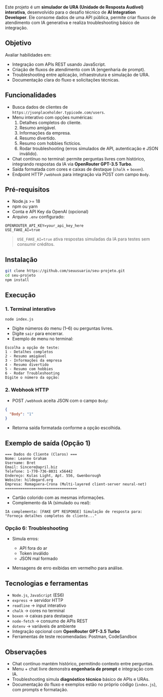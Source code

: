 Este projeto é um **simulador de URA (Unidade de Resposta Audível) interativa**, desenvolvido para o desafio técnico de **AI Integration Developer**. Ele consome dados de uma API pública, permite criar fluxos de atendimento com IA generativa e realiza troubleshooting básico de integração.

## Objetivo

Avaliar habilidades em:
- Integração com APIs REST usando JavaScript.
- Criação de fluxos de atendimento com IA (engenharia de prompt).
- Troubleshooting entre aplicação, infraestrutura e simulação de URA.
- Documentação clara do fluxo e solicitações técnicas.

## Funcionalidades

* Busca dados de clientes de `https://jsonplaceholder.typicode.com/users`.
* Menu interativo com opções numéricas:
  1. Detalhes completos do cliente.
  2. Resumo amigável.
  3. Informações da empresa.
  4. Resumo divertido.
  5. Resumo com hobbies fictícios.
  6. Rodar troubleshooting (erros simulados de API, autenticação e JSON inválido).
* Chat contínuo no terminal: permite perguntas livres com histórico, integrando respostas da IA via **OpenRouter GPT-3.5 Turbo**.
* Saída formatada com cores e caixas de destaque (`chalk` + `boxen`).
* Endpoint HTTP `/webhook` para integração via POST com campo `Body`.

## Pré-requisitos

* Node.js >= 18
* npm ou yarn
* Conta e API Key da OpenAI (opcional)
* Arquivo `.env` configurado:

```env
OPENROUTER_API_KEY=your_api_key_here
USE_FAKE_AI=true
````

> `USE_FAKE_AI=true` ativa respostas simuladas da IA para testes sem consumir créditos.

## Instalação

```bash
git clone https://github.com/seuusuario/seu-projeto.git
cd seu-projeto
npm install
```

## Execução

### 1. Terminal interativo

```bash
node index.js
```

* Digite números do menu (1–6) ou perguntas livres.
* Digite `sair` para encerrar.
* Exemplo de menu no terminal:

```
Escolha a opção de teste:
1 - Detalhes completos
2 - Resumo amigável
3 - Informações da empresa
4 - Resumo divertido
5 - Resumo com hobbies
6 - Rodar Troubleshooting
Digite o número da opção:
```

### 2. Webhook HTTP

* POST `/webhook` aceita JSON com o campo `Body`:

```json
{
  "Body": "1"
}
```

* Retorna saída formatada conforme a opção escolhida.

## Exemplo de saída (Opção 1)

```
=== Dados do Cliente (Claros) ===
Nome: Leanne Graham
Username: Bret
Email: Sincere@april.biz
Telefone: 1-770-736-8031 x56442
Endereço: Kulas Light, Apt. 556, Gwenborough
Website: hildegard.org
Empresa: Romaguera-Crona (Multi-layered client-server neural-net)
=================================
```

* Cartão colorido com as mesmas informações.
* Complemento da IA (simulado ou real):

```
IA complementa: [FAKE GPT RESPONSE] Simulação de resposta para: "Forneça detalhes completos do cliente..."
```

### Opção 6: Troubleshooting

* Simula erros:

  * API fora do ar
  * Token inválido
  * JSON mal formado
* Mensagens de erro exibidas em vermelho para análise.

## Tecnologias e ferramentas

* `Node.js`, `JavaScript` (ES6)
* `express` → servidor HTTP
* `readline` → input interativo
* `chalk` → cores no terminal
* `boxen` → caixas para destaque
* `node-fetch` → consumo de APIs REST
* `dotenv` → variáveis de ambiente
* Integração opcional com **OpenRouter GPT-3.5 Turbo**
* Ferramentas de teste recomendadas: Postman, CodeSandbox

## Observações

* Chat contínuo mantém histórico, permitindo contexto entre perguntas.
* Menu + chat livre demonstra **engenharia de prompt** e integração com IA.
* Troubleshooting simula **diagnóstico técnico** básico de APIs e URAs.
* Documentação do fluxo e exemplos estão no próprio código (`index.js`), com prompts e formatação.

